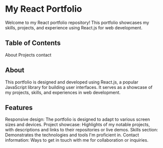 # My React Portfolio

Welcome to my React portfolio repository! This portfolio showcases my skills, projects, and experience using React.js for web development.

## Table of Contents
About
Projects
contact

## About
This portfolio is designed and developed using React.js, a popular JavaScript library for building user interfaces. It serves as a showcase of my projects, skills, and experiences in web development.

## Features
Responsive design: The portfolio is designed to adapt to various screen sizes and devices.
Project showcase: Highlights of my notable projects, with descriptions and links to their repositories or live demos.
Skills section: Demonstrates the technologies and tools I'm proficient in.
Contact information: Ways to get in touch with me for collaboration or inquiries.
